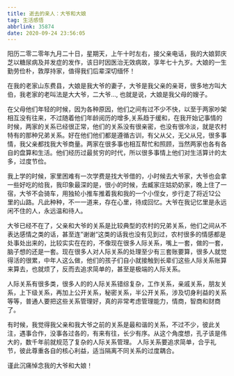 ```yaml
---
title: 逝去的亲人：大爷和大娘
tag: 生活感悟
abbrlink: 35874
date: 2020-09-24 23:56:05
---
```

阳历二零二零年九月二十日，星期天，上午十时左右，接父亲电话，我的大娘郭庆芝以糖尿病及并发症的发作，该日时因医治无效病故，享年七十九岁。大娘的一生勤劳俭朴，敦厚持家，值得我们后辈深切缅怀！

在我的老家山东费县，大娘是我大爷的妻子，大爷是我父亲的亲哥，很多地方叫大伯，我老家的老叫法是大大爷，二大爷..., 也就是说，大娘是我父母的嫂子。

在父母他们年轻的时候，因为各种原因，他们之间有过不少不快，以至于两家吵架相互没有往来，不过随着他们年龄阅历的增多,关系趋于缓和，在我开始记事情的时候，两家的关系已经很正常，他们的关系没有很亲密，也没有很冷淡，就是农村特有的那种兄弟关系。好在他们他们都是遵循古训，有父从父，无父从兄，很多事情，我父亲都找我大爷商量。两家在很多事也相互帮忙和照顾，当然两家也各有各自的盘算和生活。他们经历过最贫穷的时代，所以很多事情上他们对生活算计的太多，过度节俭。

我上学的时候，家里困难有一次学费是找大爷借的，小时候去大爷家，大爷也会拿一些好吃的给我，我印象最深的是，很小的时候，去臧家庄姑奶奶家，晚上住了一宿，大爷不会骑车，用独轮小推车推着我和我的一个小侄女，步行走了将近12公里的山路。凡此种种，不一一道来，存在心里，待成回忆。大爷在我记忆里是永远闲不住的人，永远温和待人。

大爷已经不在了，父亲和大爷的关系是比较典型的农村的兄弟关系，他们之间从不表达感情之类的话，甚至连”谢谢“这类的话我也没有见到过，农村很多的情感都是处事处出来的，比较实实在在的，不像现在很多人际关系，嘴上一套，做的一套，脑子想的还是一套。现在很多人对人际关系的处理至少有三套账要算，很多人就觉得活的很累，中年人这么做，他们的孩子们自小就接触到长辈们这些人际关系账算来算去，也就烦了，反而去追求简单的，甚至是极端的人际关系。

人际关系有很多类，很多人的的人际关系错综复杂，工作关系，亲戚关系，朋友关系，上下级关系，再加上公开关系，秘密关系，半公开关系，涉及切身利益的关系等等，普通人要把这些关系管理好，真的非常考虑管理能力，情商，智商和财商了。

有时候，我觉得我父亲和我大爷之前的关系是最和谐的关系，不过不少，彼此关注，遇事合作，没事各过各的，有来有往，长少有序。从这个角度想，孔子该是伟大的，数千年前就规范了复杂的人际关系管理。 人际关系要追求简单，合乎礼节，彼此尊重各自的核心利益，适当隔离不同关系的过度耦合。

谨此沉痛悼念我的大爷和大娘！